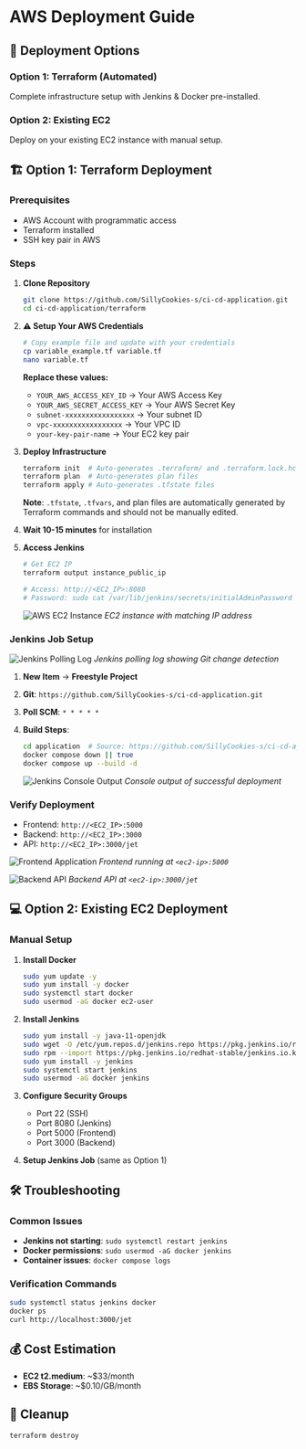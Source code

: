 # AWS Deployment Guide

## 🚀 Deployment Options

### Option 1: Terraform (Automated)
Complete infrastructure setup with Jenkins & Docker pre-installed.

### Option 2: Existing EC2
Deploy on your existing EC2 instance with manual setup.

## 🏗️ Option 1: Terraform Deployment

### Prerequisites
- AWS Account with programmatic access
- Terraform installed
- SSH key pair in AWS

### Steps

1. **Clone Repository**
   ```bash
   git clone https://github.com/SillyCookies-s/ci-cd-application.git
   cd ci-cd-application/terraform
   ```

2. **⚠️ Setup Your AWS Credentials**
   ```bash
   # Copy example file and update with your credentials
   cp variable_example.tf variable.tf
   nano variable.tf
   ```
   
   **Replace these values:**
   - `YOUR_AWS_ACCESS_KEY_ID` → Your AWS Access Key
   - `YOUR_AWS_SECRET_ACCESS_KEY` → Your AWS Secret Key
   - `subnet-xxxxxxxxxxxxxxxxx` → Your subnet ID
   - `vpc-xxxxxxxxxxxxxxxxx` → Your VPC ID
   - `your-key-pair-name` → Your EC2 key pair

3. **Deploy Infrastructure**
   ```bash
   terraform init  # Auto-generates .terraform/ and .terraform.lock.hcl
   terraform plan  # Auto-generates plan files
   terraform apply # Auto-generates .tfstate files
   ```
   
   **Note**: `.tfstate`, `.tfvars`, and plan files are automatically generated by Terraform commands and should not be manually edited.

4. **Wait 10-15 minutes** for installation

5. **Access Jenkins**
   ```bash
   # Get EC2 IP
   terraform output instance_public_ip
   
   # Access: http://<EC2_IP>:8080
   # Password: sudo cat /var/lib/jenkins/secrets/initialAdminPassword
   ```
   
   ![AWS EC2 Instance](screenshots/ec2-instance.png)
   *EC2 instance with matching IP address*

### Jenkins Job Setup
![Jenkins Polling Log](screenshots/after-git-update-jenkin-polling-log.png)
*Jenkins polling log showing Git change detection*

1. **New Item** → **Freestyle Project**
2. **Git**: `https://github.com/SillyCookies-s/ci-cd-application.git`
3. **Poll SCM**: `* * * * *`
4. **Build Steps**:
   ```bash
   cd application  # Source: https://github.com/SillyCookies-s/ci-cd-application/tree/main/application
   docker compose down || true
   docker compose up --build -d
   ```
   
   ![Jenkins Console Output](screenshots/console-log-end.png)
   *Console output of successful deployment*

### Verify Deployment
- Frontend: `http://<EC2_IP>:5000`
- Backend: `http://<EC2_IP>:3000`
- API: `http://<EC2_IP>:3000/jet`

![Frontend Application](screenshots/frontend-5000-after-git-change.png)
*Frontend running at `<ec2-ip>:5000`*

![Backend API](screenshots/backend-jet-after-git-change.png)
*Backend API at `<ec2-ip>:3000/jet`*

## 💻 Option 2: Existing EC2 Deployment

### Manual Setup
1. **Install Docker**
   ```bash
   sudo yum update -y
   sudo yum install -y docker
   sudo systemctl start docker
   sudo usermod -aG docker ec2-user
   ```

2. **Install Jenkins**
   ```bash
   sudo yum install -y java-11-openjdk
   sudo wget -O /etc/yum.repos.d/jenkins.repo https://pkg.jenkins.io/redhat-stable/jenkins.repo
   sudo rpm --import https://pkg.jenkins.io/redhat-stable/jenkins.io.key
   sudo yum install -y jenkins
   sudo systemctl start jenkins
   sudo usermod -aG docker jenkins
   ```

3. **Configure Security Groups**
   - Port 22 (SSH)
   - Port 8080 (Jenkins)
   - Port 5000 (Frontend)
   - Port 3000 (Backend)

4. **Setup Jenkins Job** (same as Option 1)

## 🛠️ Troubleshooting

### Common Issues
- **Jenkins not starting**: `sudo systemctl restart jenkins`
- **Docker permissions**: `sudo usermod -aG docker jenkins`
- **Container issues**: `docker compose logs`

### Verification Commands
```bash
sudo systemctl status jenkins docker
docker ps
curl http://localhost:3000/jet
```

## 💰 Cost Estimation
- **EC2 t2.medium**: ~$33/month
- **EBS Storage**: ~$0.10/GB/month

## 🧹 Cleanup
```bash
terraform destroy
```